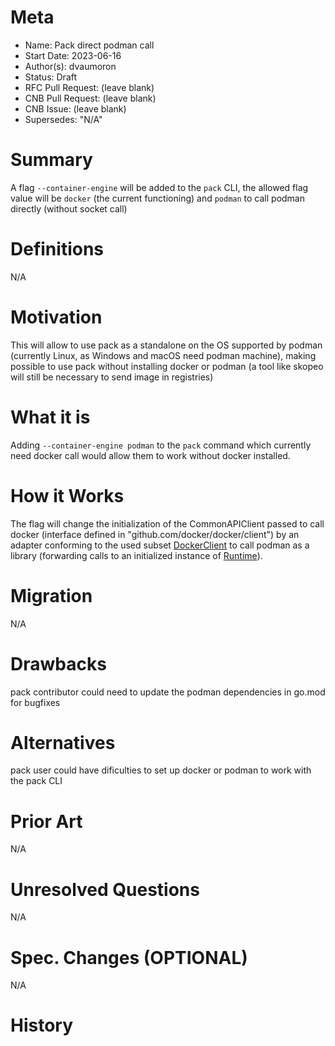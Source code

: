 # Meta
[meta]: #meta
- Name: Pack direct podman call
- Start Date: 2023-06-16
- Author(s): dvaumoron
- Status: Draft
- RFC Pull Request: (leave blank)
- CNB Pull Request: (leave blank)
- CNB Issue: (leave blank)
- Supersedes: "N/A"

# Summary
[summary]: #summary

A flag `--container-engine` will be added to the `pack` CLI, the allowed flag value will be `docker` (the current functioning) and `podman` to call podman directly (without socket call)

# Definitions
[definitions]: #definitions

N/A

# Motivation
[motivation]: #motivation

This will allow to use pack as a standalone on the OS supported by podman (currently Linux, as Windows and macOS need podman machine), making possible to use pack without installing docker or podman (a tool like skopeo will still be necessary to send image in registries)

# What it is
[what-it-is]: #what-it-is

Adding `--container-engine podman` to the `pack` command which currently need docker call would allow them to work without docker installed.

# How it Works
[how-it-works]: #how-it-works

The flag will change the initialization of the CommonAPIClient passed to call docker (interface defined in "github.com/docker/docker/client") by an adapter conforming to the used subset [DockerClient](https://github.com/buildpacks/pack/blob/v0.29.0/pkg/client/docker.go#L14) to call podman as a library (forwarding calls to an initialized instance of [Runtime](https://github.com/containers/podman/blob/v4.5.1/libpod/runtime.go#L63)).

# Migration
[migration]: #migration

N/A

# Drawbacks
[drawbacks]: #drawbacks

pack contributor could need to update the podman dependencies in go.mod for bugfixes

# Alternatives
[alternatives]: #alternatives

pack user could have dificulties to set up docker or podman to work with the pack CLI

# Prior Art
[prior-art]: #prior-art

N/A

# Unresolved Questions
[unresolved-questions]: #unresolved-questions

N/A

# Spec. Changes (OPTIONAL)
[spec-changes]: #spec-changes

N/A

# History
[history]: #history

<!--
## Amended
### Meta
[meta-1]: #meta-1
- Name: (fill in the amendment name: Variable Rename)
- Start Date: (fill in today's date: YYYY-MM-DD)
- Author(s): (Github usernames)
- Amendment Pull Request: (leave blank)

### Summary

A brief description of the changes.

### Motivation

Why was this amendment necessary?
--->